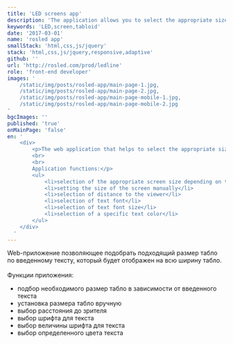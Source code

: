 ```yaml
---
title: 'LED screens app'
description: 'The application allows you to select the appropriate size of the scoreboard according to the entered text.'
keywords: 'LED,screen,tabloid'
date: '2017-03-01'
name: 'rosled app'
smallStack: 'html,css,js/jquery'
stack: 'html,css,js/jquery,responsive,adaptive'
github: ''
url: 'http://rosled.com/prod/ledline'
role: 'front-end developer'
images: '
    /static/img/posts/rosled-app/main-page-1.jpg,
    /static/img/posts/rosled-app/main-page-2.jpg,
    /static/img/posts/rosled-app/main-page-mobile-1.jpg,
    /static/img/posts/rosled-app/main-page-mobile-2.jpg
'
bgcImages: ''
published: 'true'
onMainPage: 'false'
en: '
    <div>
        <p>The web application that helps to select the appropriate size of the screen for the entered text, which will be displayed to the full width of the screen.
        <br>
        <br>
        Application functions:</p>
        <ul>
            <li>selection of the appropriate screen size depending on the entered text</li>
            <li>setting the size of the screen manually</li>
            <li>selection of distance to the viewer</li>
            <li>selection of text font</li>
            <li>selection of text font size</li>
            <li>selection of a specific text color</li>
        </ul>
    </div>
  '
---
```

Web-приложение позволяющее подобрать подходящий размер табло по введенному тексту, который будет отображен на всю ширину табло.
<br>
<br>
Функции приложения:
- подбор необходимого размер табло в зависимости от введенного текста
- установка размера табло вручную
- выбор расстояния до зрителя
- выбор шрифта для текста
- выбор величины шрифта для текста
- выбор определенного цвета текста